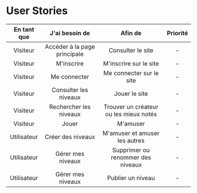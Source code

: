 # User Stories

|En tant que| J'ai besoin de|Afin de|Priorité|
|:---:|:---:|:---:|:---:|
|Visiteur|Accéder à la page principale|Consulter le site|-|
|Visiteur|M'inscrire|M'inscrire sur le site|-|
|Visiteur|Me connecter|Me connecter sur le site|-|
|Visiteur|Consulter les niveaux|Jouer le site|-|
|Visiteur|Rechercher les niveaux|Trouver un créateur ou les mieux notés|-|
|Visiteur|Jouer|M'amuser|-|
|Utilisateur|Créer des niveaux|M'amuser et amuser les autres|-|
|Utilisateur|Gérer mes niveaux|Supprimer ou renommer des niveaux|-|
|Utilisateur|Gérer mes niveaux|Publier un niveau|-|
